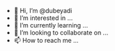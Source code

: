 - 👋 Hi, I’m @dubeyadi
- 👀 I’m interested in ...
- 🌱 I’m currently learning ...
- 💞️ I’m looking to collaborate on ...
- 📫 How to reach me ...

<!---
dubeyadi/dubeyadi is a ✨ special ✨ repository because its `README.md` (this file) appears on your GitHub profile.
You can click the Preview link to take a look at your changes.
--->
